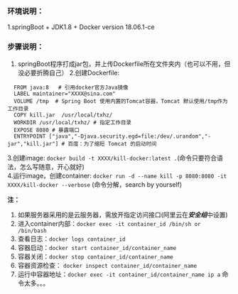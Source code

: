 ### 环境说明：
1.springBoot + JDK1.8 + Docker version 18.06.1-ce

### 步骤说明：
1. springBoot程序打成jar包，并上传Dockerfile所在文件夹内（也可以不用，但没必要折腾自己）
2.创建Dockerfile:
  ```
    FROM java:8   # 引用docker官方Java镜像
    LABEL maintainer="XXXX@sina.com"
    VOLUME /tmp  # Spring Boot 使用内置的Tomcat容器，Tomcat 默认使用/tmp作为工作目录
    COPY kill.jar  /usr/local/txhz/
    WORKDIR /usr/local/txhz/ # 指定工作目录
    EXPOSE 8080 # 暴露端口
    ENTRYPOINT ["java","-Djava.security.egd=file:/dev/.urandom","-jar","kill.jar"] # 百度：为了缩短 Tomcat 的启动时间
  ```
3.创建image: `docker build -t XXXX/kill-docker:latest .`(命令只要符合语法，怎么写随意，开心就好)  
4.运行image，创建container: `docker run -d --name kill -p 8080:8080 -it XXXX/kill-docker --verbose` (命令分解，search by yourself)

**注：**
  1. 如果服务器采用的是云服务器，需放开指定访问接口(阿里云在***安全组***中设置)  
  2. 进入container内部：`docker exec -it container_id /bin/sh or /bin/bash`  
  3. 查看日志：`docker logs container_id`  
  4. 容器启动：`docker start container_id/container_name`  
  5. 容器关闭：`docker stop container_id/container_name`  
  6. 容器资源检查： `docker inspect container_id/container_name`  
  7. 运行中容器地址：`docker exec -it container_id/container_name ip a`
  命令太多。。。
  
